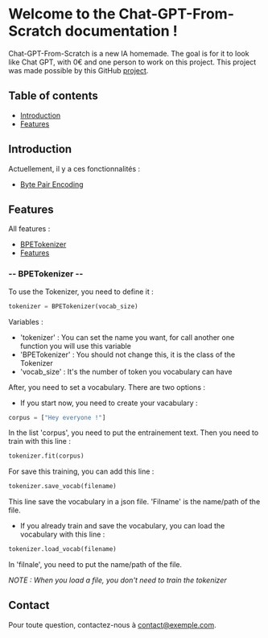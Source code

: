 # Welcome to the Chat-GPT-From-Scratch documentation !

Chat-GPT-From-Scratch is a new IA homemade. The goal is for it to look like Chat GPT, with 0€ and one person to work on this project. This project was made possible by this GitHub [project](https://github.com/ThePixelCrafted/chatgpt_de_zero).

## Table of contents
- [Introduction](#introduction)
- [Features](#features)

## Introduction
Actuellement, il y a ces fonctionnalités :
- [Byte Pair Encoding](./bpe_tokenizer/tokenizer.py)

## Features
All features :
- [BPETokenizer](#---bpetokenizer---)
- [Features](#features)
  
### -- BPETokenizer --
To use the Tokenizer, you need to define it :
```python
tokenizer = BPETokenizer(vocab_size)
```
Variables :
- 'tokenizer' : You can set the name you want, for call another one function you will use this variable
- 'BPETokenizer' : You should not change this, it is the class of the Tokenizer
- 'vocab_size' : It's the number of token you vocabulary can have

After, you need to set a vocabulary. There are two options :
  - If you start now, you need to create your vacabulary :
  ```python
  corpus = ["Hey everyone !"]
  ```
  In the list 'corpus', you need to put the entrainement text. Then you need to train with this line : 
  ```python
  tokenizer.fit(corpus)
  ```
  For save this training, you can add this line :
  ```python
  tokenizer.save_vocab(filename)
  ```
  This line save the vocabulary in a json file. 'Filname' is the name/path of the file.
  - If you already train and save the vocabulary, you can load the vocabulary with this line :
  ```python
  tokenizer.load_vocab(filename)
  ```
  In 'filnale', you need to put the name/path of the file.
  
  *NOTE : When you load a file, you don't need to train the tokenizer*


## Contact
Pour toute question, contactez-nous à contact@exemple.com.



